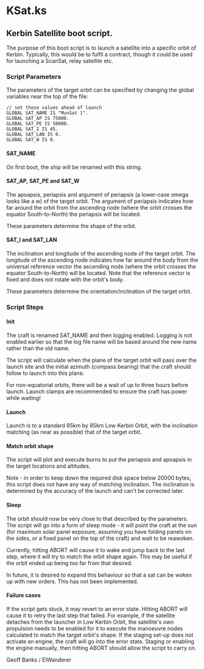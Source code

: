# KSat.ks

## Kerbin Satellite boot script.

The purpose of this boot script is to launch a satellite into a specific orbit of Kerbin. Typically, this would be to fulfil a contract, though it could be used for launching a ScanSat, relay satellite etc.

### Script Parameters

The parameters of the target orbit can be specified by changing the global variables near the top of the file:

    // set these values ahead of launch
    GLOBAL SAT_NAME IS "MunSat 1".
    GLOBAL SAT_AP IS 75000.
    GLOBAL SAT_PE IS 50000.
    GLOBAL SAT_I IS 45.
    GLOBAL SAT_LAN IS 0.
    GLOBAL SAT_W IS 0.

#### SAT\_NAME

On first boot, the ship will be renamed with this string.

#### SAT\_AP, SAT\_PE and SAT\_W

The apoapsis, periapsis and argument of periapsis (a lower-case omega looks like a w) of the target orbit. The argument of periapsis indicates how far around the orbit from the ascending node (where the orbit crosses the equator South-to-North) the periapsis will be located.

These parameters determine the shape of the orbit.

#### SAT\_I and SAT\_LAN

The inclination and longitude of the ascending node of the target orbit. The longitude of the ascending node indicates how far around the body from the universal reference vector the ascending node (where the orbit crosses the equator South-to-North) will be located. Note that the reference vector is fixed and does not rotate with the orbit's body. 

These parameters determine the orientation/inclination of the target orbit.

### Script Steps

#### Init

The craft is renamed SAT\_NAME and then logging enabled. Logging is not enabled earlier so that the log file name will be based around the new name rather than the old name.

The script will calculate when the plane of the target orbit will pass over the launch site and the initial azimuth (compass bearing) that the craft should follow to launch into this plane.

For non-equatorial orbits, there will be a wait of up to three hours before launch. Launch clamps are recommended to ensure the craft has power while waiting!

#### Launch

Launch is to a standard 85km by 85km Low Kerbin Orbit, with the inclination matching (as near as possible) that of the target orbit.

#### Match orbit shape

The script will plot and execute burns to put the periapsis and apoapsis in the target locations and altitudes.

Note - in order to keep down the required disk space below 20000 bytes, this script does not have any way of matching inclination. The inclination is determined by the accuracy of the launch and can't be corrected later.

#### Sleep

The orbit should now be very close to that described by the parameters. The script will go into a form of sleep mode - it will point the craft at the sun (for maximum solar panel exposure, assuming you have folding panels on the sides, or a fixed panel on the top of the craft) and wait to be reawoken.

Currently, hitting ABORT will cause it to wake and jump back to the last step, where it will try to match the orbit shape again. This may be useful if the orbit ended up being too far from that desired.

In future, it is desired to expand this behaviour so that a sat can be woken up with new orders. This has not been implemented.

#### Failure cases

If the script gets stuck, it may revert to an error state. Hitting ABORT will cause it to retry the last step that failed. For example, if the satellite detaches from the launcher in Low Kerbin Orbit, the satellite's own propulsion needs to be enabled for it to execute the manoeuvre nodes calculated to match the target orbit's shape. If the staging set-up does not activate an engine, the craft will go into the error state. Staging or enabling the engine manually, then hitting ABORT should allow the script to carry on.

Geoff Banks / ElWanderer
